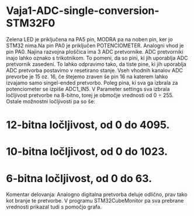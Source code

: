 # Vaja1-ADC-single-conversion-STM32F0
Zelena LED je priključena na PA5 pin, MODRA pa na noben pin, ker jo STM32 nima.Na pin PA0 je priključen POTENCIOMETER.
Analogni vhod je pin PA0.
Najina razvojna ploščica ima 3 ADC pretvornike.
ADC pretvorniki inajo lahko oznako s trikotnikom. To pomeni, da so pini, ki jih uporablja ADC pretvornik zasedeni.
To lahko odpravimo tako, da tiste pine, ki jih uporablja ADC pretvorba postavimo v resetirano stanje.
Vseh vhodnih kanalov ADC prevorbe je 15 oz. 16, če štejemo zraven še pin 16 na katerem lahko izvajamo samo singel-ended pretvorbo.
Poleg pina, ki sva ga izbrala za potenciometer se izpiše ADC1_IN5.
V Parameter settings sva izbrala ločljivost pretvorbe na 8-bitno, torej je območje vrednosti od 0 ÷ 255. Ostale možnostni ločljivosti pa so še: 
# 12-bitna ločljivost, od 0 do 4095.
# 10-bitna ločljivost, od 0 do 1023.
# 6-bitna ločljivost, od 0 do 63.
Komentar delovanja: Analogno digitalna pretvorba deluje odlično, prav tako kot branje te pretvorbe. V programu STM32CubeMonitor pa sva prebrane vrednosti prikazal tudi s pomočjo grafa.
